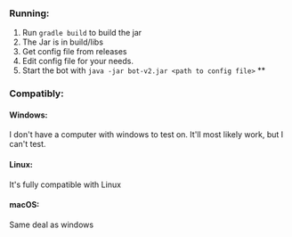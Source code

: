 ### Running:
1) Run `gradle build` to build the jar
2) The Jar is in build/libs
3) Get config file from releases
4) Edit config file for your needs.
5) Start the bot with `java -jar bot-v2.jar <path to config file>` **

### Compatibly:

#### Windows:
I don't have a computer with windows to test on. It'll most likely work, but I can't test.

#### Linux:
It's fully compatible with Linux

#### macOS:
Same deal as windows